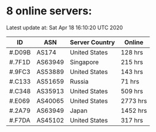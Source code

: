 # 8 online servers:

Latest update at: Sat Apr 18 16:10:20 UTC 2020

| ID | ASN | Server Country | Online |
| -- | --- | -------------- | ------ |
| #.D09B | AS174 | United States | 128 hrs |
| #.7F1D | AS63949 | Singapore | 215 hrs |
| #.9FC3 | AS53889 | United States | 143 hrs |
| #.C133 | AS51659 | Russia | 71 hrs |
| #.C348 | AS35913 | United States | 509 hrs |
| #.E069 | AS40065 | United States | 2773 hrs |
| #.2A79 | AS63949 | Japan | 1452 hrs |
| #.F7DA | AS45102 | United States | 317 hrs |

